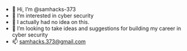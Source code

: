 - 👋 Hi, I’m @samhacks-373
- 👀 I’m interested in cyber security
- 🌱 I actually had no idea on this. 
- 💞️ I’m looking to take ideas and suggestions for building my career in cyber security
- 📫 samhacks.373@gmail.com

<!---
samhacks-373/samhacks-373 is a ✨ special ✨ repository because its `README.md` (this file) appears on your GitHub profile.
You can click the Preview link to take a look at your changes.
--->

